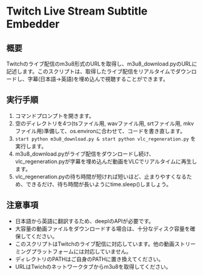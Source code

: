 # Twitch Live Stream Subtitle Embedder

## 概要

Twitchのライブ配信のm3u8形式のURLを取得し、m3u8_download.pyのURLに記述します。このスクリプトは、取得したライブ配信をリアルタイムでダウンロードし、字幕(日本語→英語)を埋め込んで視聴することができます。

## 実行手順

1. コマンドプロンプトを開きます。
2. 空のディレクトリを4つ(tsファイル用, wavファイル用, srtファイル用, mkvファイル用)準備して、os.environに合わせて、コードを書き直します。
3. `start python m3u8_download.py & start python vlc_regeneration.py` を実行します。
4. m3u8_download.pyがライブ配信をダウンロードし続け、vlc_regeneration.pyが字幕を埋め込んだ動画をVLCでリアルタイムに再生します。
5. vlc_regeneration.pyの待ち時間が短ければ短いほど、止まりやすくなるため、できるだけ、待ち時間が長いようにtime.sleep()しましょう。

## 注意事項

- 日本語から英語に翻訳するため、deeplのAPIが必要です。
- 大容量の動画ファイルをダウンロードする場合は、十分なディスク容量を確保してください。
- このスクリプトはTwitchのライブ配信に対応しています。他の動画ストリーミングプラットフォームには対応していません。
- ディレクトリのPATHはご自身のPATHに置き換えてください。
- URLはTwichのネットワークタブからm3u8を取得してください。
